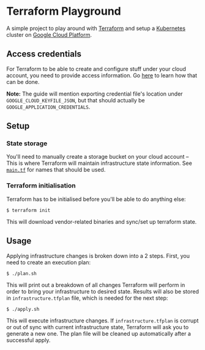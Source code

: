 # Terraform Playground

A simple project to play around with [Terraform](https://terraform.io/) and setup a [Kubernetes](https://kubernetes.io/) cluster on [Google Cloud Platform](https://cloud.google.com/).

## Access credentials

For Terraform to be able to create and configure stuff under your cloud account, you need to provide access information. Go [here](https://www.terraform.io/docs/providers/google/getting_started.html#adding-credentials) to learn how that can be done.

**Note:**
The guide will mention exporting credential file's location under `GOOGLE_CLOUD_KEYFILE_JSON`, but that should actually be `GOOGLE_APPLICATION_CREDENTIALS`.

## Setup

### State storage

You'll need to manually create a storage bucket on your cloud account – This is where Terraform will maintain infrastructure state information. See [`main.tf`](./main.tf) for names that should be used.

### Terraform initialisation

Terraform has to be initialised before you'll be able to do anything else:

```
$ terraform init
```

This will download vendor-related binaries and sync/set up terraform state.

## Usage  

Applying infrastructure changes is broken down into a 2 steps. First, you need to create an execution plan:

```
$ ./plan.sh
``` 

This will print out a breakdown of all changes Terraform will perform in order to bring your infrastructure to desired state. Results will also be stored in `infrastructure.tfplan` file, which is needed for the next step:

```
$ ./apply.sh
``` 

This will execute infrastructure changes. If `infrastructure.tfplan` is corrupt or out of sync with current infrastructure state, Terraform will ask you to generate a new one. The plan file will be cleaned up automatically after a successful apply.
